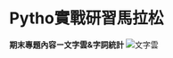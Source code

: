 # Pytho實戰研習馬拉松
**期末專題內容ー文字雲&字詞統計**
![文字雲](https://user-images.githubusercontent.com/66252302/99225446-09e68200-2823-11eb-9cd3-9d974241340f.png)

